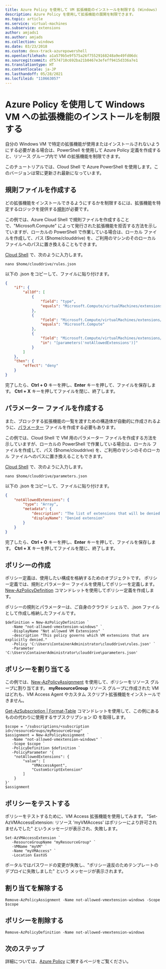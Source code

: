 ```yaml
---
title: Azure Policy を使用して VM 拡張機能のインストールを制限する (Windows)
description: Azure Policy を使用して拡張機能の展開を制限できます。
ms.topic: article
ms.service: virtual-machines
ms.subservice: extensions
author: amjads1
ms.author: amjads
ms.collection: windows
ms.date: 03/23/2018
ms.custom: devx-track-azurepowershell
ms.openlocfilehash: a1a579b5e9f575a26f75529168248a9e49fd06dc
ms.sourcegitcommit: df574710c692ba21b0467e3efeff9415d336a7e1
ms.translationtype: HT
ms.contentlocale: ja-JP
ms.lasthandoff: 05/28/2021
ms.locfileid: "110663057"
---
```

# <a name="use-azure-policy-to-restrict-extensions-installation-on-windows-vms"></a>Azure Policy を使用して Windows VM への拡張機能のインストールを制限する

自分の Windows VM で特定の拡張機能が使用またはインストールされないようにする必要がある場合は、PowerShell を使用して Azure Policy 定義を作成すると、リソース グループ内で VM の拡張機能を制限できます。 

このチュートリアルでは、Cloud Shell で Azure PowerShell を使用します。このバージョンは常に更新され最新になっています。 

 

## <a name="create-a-rules-file"></a>規則ファイルを作成する

どの拡張機能をインストールできるようにするかを制限するには、拡張機能を特定するロジックを提供する[規則](../../governance/policy/concepts/definition-structure.md#policy-rule)が必要です。

この例では、Azure Cloud Shell で規則ファイルを作成することで、"Microsoft.Compute" によって発行された拡張機能を拒否する方法を示していますが、ローカルの PowerShell で作業している場合は、ローカル ファイルを作成して、パス ($home/clouddrive) を、ご利用のマシンのそのローカル ファイルへのパスに置き換えることもできます。

[Cloud Shell](https://shell.azure.com/powershell) で、次のように入力します。

```azurepowershell-interactive
nano $home/clouddrive/rules.json
```

以下の .json をコピーして、ファイルに貼り付けます。

```json
{
    "if": {
        "allOf": [
            {
                "field": "type",
                "equals": "Microsoft.Compute/virtualMachines/extensions"
            },
            {
                "field": "Microsoft.Compute/virtualMachines/extensions/publisher",
                "equals": "Microsoft.Compute"
            },
            {
                "field": "Microsoft.Compute/virtualMachines/extensions/type",
                "in": "[parameters('notAllowedExtensions')]"
            }
        ]
    },
    "then": {
        "effect": "deny"
    }
}
```

完了したら、**Ctrl + O** キーを押し、**Enter** キーを押して、ファイルを保存します。 **Ctrl + X** キーを押してファイルを閉じ、終了します。

## <a name="create-a-parameters-file"></a>パラメーター ファイルを作成する

また、ブロックする拡張機能の一覧を渡すための構造体が自動的に作成されるように、[パラメーター](../../governance/policy/concepts/definition-structure.md#parameters) ファイルを作成する必要もあります。 

この例では、Cloud Shell で VM 用のパラメーター ファイルを作成する方法を示していますが、ローカルの PowerShell で作業している場合は、ローカル ファイルを作成して、パス ($home/clouddrive) を、ご利用のマシンのそのローカル ファイルへのパスに置き換えることもできます。

[Cloud Shell](https://shell.azure.com/powershell) で、次のように入力します。

```azurepowershell-interactive
nano $home/clouddrive/parameters.json
```

以下の .json をコピーして、ファイルに貼り付けます。

```json
{
    "notAllowedExtensions": {
        "type": "Array",
        "metadata": {
            "description": "The list of extensions that will be denied.",
            "displayName": "Denied extension"
        }
    }
}
```

完了したら、**Ctrl + O** キーを押し、**Enter** キーを押して、ファイルを保存します。 **Ctrl + X** キーを押してファイルを閉じ、終了します。

## <a name="create-the-policy"></a>ポリシーの作成

ポリシー定義は、使用したい構成を格納するためのオブジェクトです。 ポリシー定義では、規則とパラメーター ファイルを使用してポリシーを定義します。 [New-AzPolicyDefinition](/powershell/module/az.resources/new-azpolicydefinition) コマンドレットを使用してポリシー定義を作成します。

 ポリシーの規則とパラメーターは、ご自身のクラウド シェルで、.json ファイルとして作成し格納したファイルです。


```azurepowershell-interactive
$definition = New-AzPolicyDefinition `
   -Name "not-allowed-vmextension-windows" `
   -DisplayName "Not allowed VM Extensions" `
   -description "This policy governs which VM extensions that are explicitly denied."   `
   -Policy 'C:\Users\ContainerAdministrator\clouddrive\rules.json' `
   -Parameter 'C:\Users\ContainerAdministrator\clouddrive\parameters.json'
```




## <a name="assign-the-policy"></a>ポリシーを割り当てる

この例では、[New-AzPolicyAssignment](/powershell/module/az.resources/new-azpolicyassignment) を使用して、ポリシーをリソース グループに割り当てます。 **myResourceGroup** リソース グループに作成された VM はどれも、VM Access Agent やカスタム スクリプト拡張機能をインストールできません。 

[Get-AzSubscription | Format-Table](/powershell/module/az.accounts/get-azsubscription) コマンドレットを使用して、この例にあるものの代わりに使用するサブスクリプション ID を取得します。

```azurepowershell-interactive
$scope = "/subscriptions/<subscription id>/resourceGroups/myResourceGroup"
$assignment = New-AzPolicyAssignment `
   -Name "not-allowed-vmextension-windows" `
   -Scope $scope `
   -PolicyDefinition $definition `
   -PolicyParameter '{
    "notAllowedExtensions": {
        "value": [
            "VMAccessAgent",
            "CustomScriptExtension"
        ]
    }
}'
$assignment
```

## <a name="test-the-policy"></a>ポリシーをテストする

ポリシーをテストするために、VM Access 拡張機能を使用してみます。 "Set-AzVMAccessExtension: リソース 'myVMAccess' はポリシーにより許可されませんでした" というメッセージが表示され、失敗します。

```azurepowershell-interactive
Set-AzVMAccessExtension `
   -ResourceGroupName "myResourceGroup" `
   -VMName "myVM" `
   -Name "myVMAccess" `
   -Location EastUS 
```

ポータルではパスワードの変更が失敗し、"ポリシー違反のためテンプレートのデプロイに失敗しました" という メッセージが表示されます。

## <a name="remove-the-assignment"></a>割り当てを解除する

```azurepowershell-interactive
Remove-AzPolicyAssignment -Name not-allowed-vmextension-windows -Scope $scope
```

## <a name="remove-the-policy"></a>ポリシーを削除する

```azurepowershell-interactive
Remove-AzPolicyDefinition -Name not-allowed-vmextension-windows
```
    
## <a name="next-steps"></a>次のステップ
詳細については、[Azure Policy](../../governance/policy/overview.md) に関するページをご覧ください。
